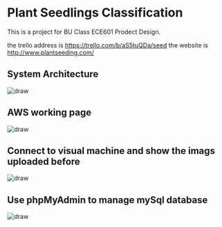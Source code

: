 # Plant Seedlings Classification

This is a project for BU Class ECE601 Prodect Design.

the trello address is https://trello.com/b/aS5tuQDa/seed
the website is http://www.plantseeding.com/

## System Architecture

![draw](https://github.com/plantclassification/seedlings_classification/blob/master/arch.jpeg)



## AWS working page
![draw](https://user-images.githubusercontent.com/43126280/47887479-f6237b00-de15-11e8-80e3-10715c6c9c68.jpeg)



## Connect to visual machine and show the imags uploaded before
![draw](https://user-images.githubusercontent.com/43126280/47887480-f6237b00-de15-11e8-9351-adba53d431ca.jpeg)


## Use phpMyAdmin to manage mySql database
![draw](https://user-images.githubusercontent.com/43126280/47887595-a5f8e880-de16-11e8-858f-e21e0fcea2a3.jpeg)
